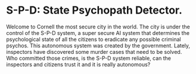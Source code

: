 # S-P-D: State Psychopath Detector.
Welcome to Cornell the most secure city in the world. The city is under the control of the S-P-D system, a super secure AI system that determines the psychological state of all the citizens to eradicate any possible criminal psychos. This autonomous system was created by the government. Lately, inspectors have discovered some murder cases that need to be solved. Who committed those crimes, is the S-P-D system reliable, can the inspectors and citizens trust it and it is really autonomous?
